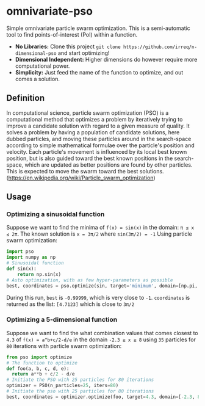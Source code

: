 # omnivariate-pso

Simple omnivariate particle swarm optimization.
This is a semi-automatic tool to find
points-of-interest (PoI) within a function.

* **No Libraries:** Clone this project `git clone https://github.com/irreq/n-dimensional-pso` and start optimizing!
* **Dimensional Independent:** Higher dimensions do however require more computational power.
* **Simplicity:** Just feed the name of the function to optimize, and out comes a solution.

## Definition

In computational science, particle swarm optimization (PSO) is a computational method that optimizes a problem by iteratively trying to improve a candidate solution with regard to a given measure of quality. It solves a problem by having a population of candidate solutions, here dubbed particles, and moving these particles around in the search-space according to simple mathematical formulae over the particle's position and velocity. Each particle's movement is influenced by its local best known position, but is also guided toward the best known positions in the search-space, which are updated as better positions are found by other particles. This is expected to move the swarm toward the best solutions. (https://en.wikipedia.org/wiki/Particle_swarm_optimization)

## Usage

### Optimizing a sinusoidal function

Suppose we want to find the minima of `f(x) = sin(x)` in the domain: `π ≤ x ≤ 2π`.
The known solution is `x = 3π/2` where `sin(3π/2) = -1`
Using particle swarm optimization:

```python
import pso
import numpy as np
# Sinusoidal function
def sin(x):
    return np.sin(x)
# Auto optimization, with as few hyper-parameters as possible
best, coordinates = pso.optimize(sin, target='minimum', domain=[np.pi, 2*np.pi])
```

During this run, `best` is `-0.99999`, which is very close to `-1`.
`coordinates` is returned as the list: `[4.7123]` which is close to `3π/2`


### Optimizing a 5-dimensional function

Suppose we want to find the what combination values that comes closest to `4.3` of `f(x) = a^b+c/2-d/e` in the domain `-2.3 ≤ x ≤ 8` using `35` particles for `80` iterations with particle swarm optimization:

```python
from pso import optimize
# The function to optimize
def foo(a, b, c, d, e):
  return a**b + c/2 - d/e
# Initiate the PSO with 25 particles for 80 iterations
optimizer = PSO(n_particles=25, iters=80)
# Initiate the pso with 25 particles for 80 iterations
best, coordinates = optimizer.optimize(foo, target=4.3, domain=[-2.3, 8], n=35, iters=80)
```
